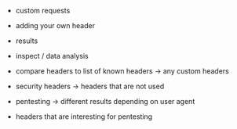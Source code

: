 - custom requests
- adding your own header
- results
- inspect / data analysis

- compare headers to list of known headers -> any custom headers
- security headers -> headers that are not used
- pentesting -> different results depending on user agent
- headers that are interesting for pentesting